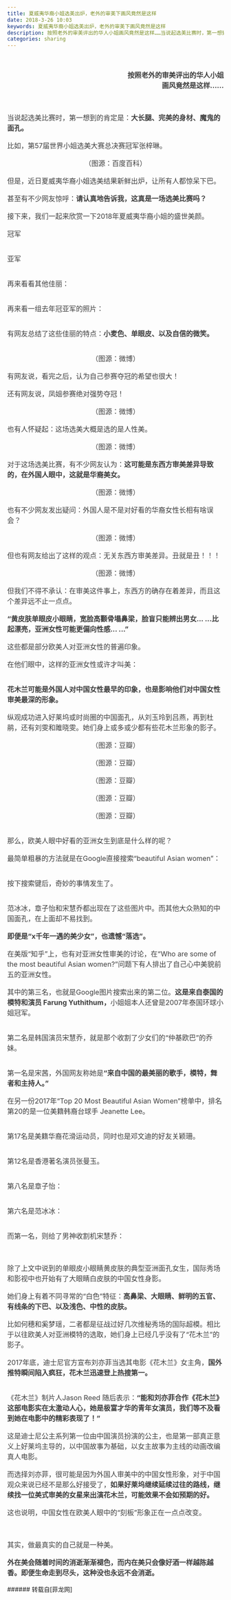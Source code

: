 ```yaml
---
title: 夏威夷华裔小姐选美出炉，老外的审美下画风竟然是这样
date: 2018-3-26 10:03
keywords: 夏威夷华裔小姐选美出炉，老外的审美下画风竟然是这样
description: 按照老外的审美评出的华人小姐画风竟然是这样……当说起选美比赛时，第一想到的肯定是：大长腿、完美的身材、魔鬼的面孔。比如，第57届世界小姐选美大赛总决赛冠军张梓琳。（图源：百度百科）但是，近日夏威夷华裔小姐选美结果新鲜出炉，让所有人都惊呆下巴。甚至有不少网友惊呼：请认真地告诉我，这真是一场选美比赛吗？接下来，我们一起来欣赏一下2018年夏威夷华裔小姐的盛世美颜。冠军亚军再来看看其他佳丽： 再来看一组去年冠亚军的照片：有网友总结了这些佳丽的特点：小麦色、单眼皮、以及自信的微笑。（图源：微博）有网友说，看完之后，认为自己参赛夺冠的希望也很大！还有网友说，凤姐参赛绝对强势夺冠！（图源：微博）也有人怀疑起：这场选美大概是选的是人性美。（图源：微博）对于这场选美比赛，有不少网友认为：这可能是东西方审美差异导致的，在外国人眼中，这就是华裔美女。（图源：微博）也有不少网友发出疑问：外国人是不是对好看的华裔女性长相有啥误会？（图源：微博）但也有网友给出了这样的观点：无关东西方审美差异。丑就是丑！！！（图源：微博）但我们不得不承认：在审美这件事上，东西方的确存在着差异，而且这个差异远不止一点点。“黄皮肤单眼皮小眼睛，宽脸高颧骨塌鼻梁，脸盲只能辨出男女... ...比起漂亮，亚洲女性可能更偏向性感... ...”这些都是部分欧美人对亚洲女性的普遍印象。在他们眼中，这样的亚洲女性或许才叫美：花木兰可能是外国人对中国女性最早的印象，也是影响他们对中国女性审美最深的形象。纵观成功进入好莱坞或时尚圈的中国面孔，从刘玉玲到吕燕，再到杜鹃，还有刘雯和雎晓雯。她们身上或多或少都有些花木兰形象的影子。（图源：豆瓣）（图源：豆瓣）（图源：豆瓣）（图源：豆瓣）（图源：豆瓣）那么，欧美人眼中好看的亚洲女生到底是什么样的呢？最简单粗暴的方法就是在Google直接搜索“beautiful Asian women”：按下搜索键后，奇妙的事情发生了。范冰冰，章子怡和宋慧乔都出现在了这些图片中。而其他大众熟知的中国面孔，在上面却不易找到。即便是“x千年一遇的美少女”，也遗憾“落选”。在美版“知乎”上，也有对亚洲女性审美的讨论，在“Who are some of the most beautiful Asian women?”问题下有人排出了自己心中美貌前五的亚洲女性。其中的第三名，也就是Google图片搜索出来的第二位。这是来自泰国的模特和演员 Farung Yuthithum，小姐姐本人还曾是2007年泰国环球小姐冠军。第二名是韩国演员宋慧乔，就是那个收割了少女们的“仲基欧巴”的乔妹。第一名是宋茜，外国网友称她是“来自中国的最美丽的歌手，模特，舞者和主持人。”在另一份2017年“Top 20 Most Beautiful Asian Women”榜单中，排名第20的是一位美籍韩裔台球手 Jeanette Lee。第17名是美籍华裔花滑运动员，同时也是邓文迪的好友关颖珊。第12名是香港著名演员张曼玉。第八名是章子怡：第六名是范冰冰：而第一名，则给了男神收割机宋慧乔：除了上文中说到的单眼皮小眼睛黄皮肤的典型亚洲面孔女生，国际秀场和影视中也开始有了大眼睛白皮肤的中国女性身影。她们身上有着不同寻常的“白色”特征：高鼻梁、大眼睛、鲜明的五官、有线条的下巴、以及浅色、中性的皮肤。比如何穗和奚梦瑶，二者都是征战过好几次维秘秀场的国际超模。相比于以往欧美人对亚洲模特的选取，她们身上已经几乎没有了“花木兰”的影子。2017年底，迪士尼官方宣布刘亦菲当选其电影《花木兰》女主角，国外推特瞬间陷入疯狂，花木兰迅速登上热搜第一。《花木兰》制片人Jason Reed 随后表示：“能和刘亦菲合作《花木兰》这部电影实在太激动人心，她是极富才华的青年女演员，我们等不及看到她在电影中的精彩表现了！”这是迪士尼公主系列第一位由中国演员扮演的公主，也是第一部真正意义上好莱坞主导的，以中国故事为基础，以女主故事为主线的动画改编真人电影。而选择刘亦菲，很可能是因为外国人审美中的中国女性形象，对于中国观众来说已经不是那么好接受了，如果好莱坞继续延续过往的路线，继续找一位美式审美的女星来出演花木兰，可能效果不会如预期的好。这也说明，中国女性在欧美人眼中的“刻板”形象正在一点点改变。其实，做最真实的自己就是一种美。外在美会随着时间的消逝渐渐褪色，而内在美只会像好酒一样越陈越香。即便生命走到尽头，这种没也永远不会消逝。
categories: sharing
---
```

<td class="t_f" id="postmessage_1209801">

<div align="left"><font style="color:rgb(62, 62, 62)"><font face="&amp;quot"><font style="font-size:16px"><img alt="" border="0" class="zoom" data-cf-modified-de9b563ef9e8207a3d71949c-="" file="https://mmbiz.qpic.cn/mmbiz_png/RiacFDBX14xCKL1LHyPYia382UiaNMjiadJhvac5iakwalJR5verRJia0jzgtt0Sg7iajY39pNctY6qicicUHl81ar87p8Q/640?wx_fmt=png" id="aimg_q6bbo" lazyloadthumb="1" onclick="" onmouseover="" src="https://mmbiz.qpic.cn/mmbiz_png/RiacFDBX14xCKL1LHyPYia382UiaNMjiadJhvac5iakwalJR5verRJia0jzgtt0Sg7iajY39pNctY6qicicUHl81ar87p8Q/640?wx_fmt=png"/></font></font></font></div><br/>
<br/>
<div align="right"><font style="color:rgb(62, 62, 62)"><font face="&amp;quot"><font style="font-size:16px"><strong>按照老外的审美评出的华人小姐</strong></font></font></font></div><div align="right"><font style="color:rgb(62, 62, 62)"><font face="&amp;quot"><font style="font-size:16px"><strong>画风竟然是这样……</strong></font></font></font></div><br/>
<br/>
<br/>
<div align="left"><font style="color:rgb(62, 62, 62)"><font face="&amp;quot"><font style="font-size:16px">当说起选美比赛时，第一想到的肯定是：<strong>大长腿、完美的身材、魔鬼的面孔。</strong></font></font></font></div><br/>
<div align="left"><font style="color:rgb(62, 62, 62)"><font face="&amp;quot"><font style="font-size:16px">比如，第57届世界小姐选美大赛总决赛冠军张梓琳。</font></font></font></div><br/>
<div align="left"><font style="color:rgb(62, 62, 62)"><font face="&amp;quot"><font style="font-size:16px"><img alt="" border="0" class="zoom" data-cf-modified-de9b563ef9e8207a3d71949c-="" file="https://mmbiz.qpic.cn/mmbiz_jpg/dNTodWpot51qGIktuW9QaIfFXWPDQr3DmfQz036wJSKTjkI2Xp8ribMG0G3L5ovEZMwyCEN2XpWzJPmHCTiaqkZw/640?wx_fmt=jpeg" id="aimg_AINnp" lazyloadthumb="1" onclick="" onmouseover="" src="https://mmbiz.qpic.cn/mmbiz_jpg/dNTodWpot51qGIktuW9QaIfFXWPDQr3DmfQz036wJSKTjkI2Xp8ribMG0G3L5ovEZMwyCEN2XpWzJPmHCTiaqkZw/640?wx_fmt=jpeg"/></font></font></font></div><div align="center"><font style="color:rgb(62, 62, 62)"><font face="&amp;quot"><font style="font-size:16px">（图源：百度百科）<br/>
</font></font></font></div><br/>
<div align="left"><font style="color:rgb(62, 62, 62)"><font face="&amp;quot"><font style="font-size:16px">但是，近日夏威夷华裔小姐选美结果新鲜出炉，让所有人都惊呆下巴。</font></font></font></div><br/>
<div align="left"><font style="color:rgb(62, 62, 62)"><font face="&amp;quot"><font style="font-size:16px">甚至有不少网友惊呼：<strong>请认真地告诉我，这真是一场选美比赛吗？</strong></font></font></font></div><br/>
<div align="left"><font style="color:rgb(62, 62, 62)"><font face="&amp;quot"><font style="font-size:16px">接下来，我们一起来欣赏一下2018年夏威夷华裔小姐的盛世美颜。</font></font></font></div><br/>
<div align="left"><font style="color:rgb(62, 62, 62)"><font face="&amp;quot"><font style="font-size:16px">冠军</font></font></font></div><br/>
<div align="left"><font style="color:rgb(62, 62, 62)"><font face="&amp;quot"><font style="font-size:16px"><img alt="" border="0" class="zoom" data-cf-modified-de9b563ef9e8207a3d71949c-="" file="https://mmbiz.qpic.cn/mmbiz_png/dNTodWpot51qGIktuW9QaIfFXWPDQr3DMxKkUyHYaCxYLrOs3qa1SMZBELWP41jWjCGWEB1cAnic0vbxRNr0LFQ/640?wx_fmt=png" id="aimg_A6gp6" lazyloadthumb="1" onclick="" onmouseover="" src="https://mmbiz.qpic.cn/mmbiz_png/dNTodWpot51qGIktuW9QaIfFXWPDQr3DMxKkUyHYaCxYLrOs3qa1SMZBELWP41jWjCGWEB1cAnic0vbxRNr0LFQ/640?wx_fmt=png"/></font></font></font></div><br/>
<div align="left"><font style="color:rgb(62, 62, 62)"><font face="&amp;quot"><font style="font-size:16px">亚军</font></font></font></div><br/>
<div align="left"><font style="color:rgb(62, 62, 62)"><font face="&amp;quot"><font style="font-size:16px"><img alt="" border="0" class="zoom" data-cf-modified-de9b563ef9e8207a3d71949c-="" file="https://mmbiz.qpic.cn/mmbiz_png/dNTodWpot51qGIktuW9QaIfFXWPDQr3DrllRexj2r5MMYZPVXWXHcj5haFQXwL03av3odtYsAOtqt7l1dKVbGw/640?wx_fmt=png" id="aimg_Ci3sY" lazyloadthumb="1" onclick="" onmouseover="" src="https://mmbiz.qpic.cn/mmbiz_png/dNTodWpot51qGIktuW9QaIfFXWPDQr3DrllRexj2r5MMYZPVXWXHcj5haFQXwL03av3odtYsAOtqt7l1dKVbGw/640?wx_fmt=png"/></font></font></font></div><br/>
<div align="left"><font style="color:rgb(62, 62, 62)"><font face="&amp;quot"><font style="font-size:16px">再来看看其他佳丽：</font></font></font></div><br/>
<div align="left"><font style="color:rgb(62, 62, 62)"><font face="&amp;quot"><font style="font-size:16px"><img alt="" border="0" class="zoom" data-cf-modified-de9b563ef9e8207a3d71949c-="" file="https://mmbiz.qpic.cn/mmbiz_png/dNTodWpot51qGIktuW9QaIfFXWPDQr3D43ZxZIl6wHGZCiaPpn9o6MCJpDRGNdGh0xrBibnGrQuvfq7icltKA45Jg/640?wx_fmt=png" id="aimg_mkKvf" lazyloadthumb="1" onclick="" onmouseover="" src="https://mmbiz.qpic.cn/mmbiz_png/dNTodWpot51qGIktuW9QaIfFXWPDQr3D43ZxZIl6wHGZCiaPpn9o6MCJpDRGNdGh0xrBibnGrQuvfq7icltKA45Jg/640?wx_fmt=png"/></font></font></font></div><div align="left"><font style="color:rgb(62, 62, 62)"><font face="&amp;quot"><font style="font-size:16px"> <img alt="" border="0" class="zoom" data-cf-modified-de9b563ef9e8207a3d71949c-="" file="https://mmbiz.qpic.cn/mmbiz_png/dNTodWpot51qGIktuW9QaIfFXWPDQr3DpbV4GUQspEPR9PVbYO79viacrDibWkCFROLD3Eibpv1ksgTkHgBmtiaNFw/640?wx_fmt=png" id="aimg_fzfZv" lazyloadthumb="1" onclick="" onmouseover="" src="https://mmbiz.qpic.cn/mmbiz_png/dNTodWpot51qGIktuW9QaIfFXWPDQr3DpbV4GUQspEPR9PVbYO79viacrDibWkCFROLD3Eibpv1ksgTkHgBmtiaNFw/640?wx_fmt=png"/></font></font></font></div><div align="left"><font style="color:rgb(62, 62, 62)"><font face="&amp;quot"><font style="font-size:16px"><img alt="" border="0" class="zoom" data-cf-modified-de9b563ef9e8207a3d71949c-="" file="https://mmbiz.qpic.cn/mmbiz_png/dNTodWpot51qGIktuW9QaIfFXWPDQr3Db42KuiaWw6YeUlxl1DyHzKs5OaZicqC9Umz7hkygAIxuxS7m9jdDulzg/640?wx_fmt=png" id="aimg_HvrIi" lazyloadthumb="1" onclick="" onmouseover="" src="https://mmbiz.qpic.cn/mmbiz_png/dNTodWpot51qGIktuW9QaIfFXWPDQr3Db42KuiaWw6YeUlxl1DyHzKs5OaZicqC9Umz7hkygAIxuxS7m9jdDulzg/640?wx_fmt=png"/></font></font></font></div><div align="left"><font style="color:rgb(62, 62, 62)"><font face="&amp;quot"><font style="font-size:16px"><img alt="" border="0" class="zoom" data-cf-modified-de9b563ef9e8207a3d71949c-="" file="https://mmbiz.qpic.cn/mmbiz_png/dNTodWpot51qGIktuW9QaIfFXWPDQr3DC0AXvc4kyQTXp8Xk8UkNbpP1wYGrVNBOm2h2ekL9CItRvycJvzZicLg/640?wx_fmt=png" id="aimg_A4r1k" lazyloadthumb="1" onclick="" onmouseover="" src="https://mmbiz.qpic.cn/mmbiz_png/dNTodWpot51qGIktuW9QaIfFXWPDQr3DC0AXvc4kyQTXp8Xk8UkNbpP1wYGrVNBOm2h2ekL9CItRvycJvzZicLg/640?wx_fmt=png"/></font></font></font></div><div align="left"><font style="color:rgb(62, 62, 62)"><font face="&amp;quot"><font style="font-size:16px"><img alt="" border="0" class="zoom" data-cf-modified-de9b563ef9e8207a3d71949c-="" file="https://mmbiz.qpic.cn/mmbiz_png/dNTodWpot51qGIktuW9QaIfFXWPDQr3Dia73JibdUBOG8SuicB4fGCbKib0zOl6lDNEQkDMricFibgX92Cviaia9OU4z6A/640?wx_fmt=png" id="aimg_e44Vv" lazyloadthumb="1" onclick="" onmouseover="" src="https://mmbiz.qpic.cn/mmbiz_png/dNTodWpot51qGIktuW9QaIfFXWPDQr3Dia73JibdUBOG8SuicB4fGCbKib0zOl6lDNEQkDMricFibgX92Cviaia9OU4z6A/640?wx_fmt=png"/></font></font></font></div><br/>
<div align="left"><font style="color:rgb(62, 62, 62)"><font face="&amp;quot"><font style="font-size:16px">再来看一组去年冠亚军的照片：</font></font></font></div><br/>
<div align="left"><font style="color:rgb(62, 62, 62)"><font face="&amp;quot"><font style="font-size:16px"><img alt="" border="0" class="zoom" data-cf-modified-de9b563ef9e8207a3d71949c-="" file="https://mmbiz.qpic.cn/mmbiz_png/dNTodWpot51qGIktuW9QaIfFXWPDQr3DVoMRshlucX7nibOOK1XTaCruAkJBAySFoGN7pzMAfd3DXUXPdmmJ3xg/640?wx_fmt=png" id="aimg_OJM1m" lazyloadthumb="1" onclick="" onmouseover="" src="https://mmbiz.qpic.cn/mmbiz_png/dNTodWpot51qGIktuW9QaIfFXWPDQr3DVoMRshlucX7nibOOK1XTaCruAkJBAySFoGN7pzMAfd3DXUXPdmmJ3xg/640?wx_fmt=png"/></font></font></font></div><div align="left"><font style="color:rgb(62, 62, 62)"><font face="&amp;quot"><font style="font-size:16px"><img alt="" border="0" class="zoom" data-cf-modified-de9b563ef9e8207a3d71949c-="" file="https://mmbiz.qpic.cn/mmbiz_png/dNTodWpot51qGIktuW9QaIfFXWPDQr3DJWl2v0U36NdUZ5d5icctiafIfuat1ScpzQXiavtbW0Zv3KuAuyFke6LCQ/640?wx_fmt=png" id="aimg_e1M6y" lazyloadthumb="1" onclick="" onmouseover="" src="https://mmbiz.qpic.cn/mmbiz_png/dNTodWpot51qGIktuW9QaIfFXWPDQr3DJWl2v0U36NdUZ5d5icctiafIfuat1ScpzQXiavtbW0Zv3KuAuyFke6LCQ/640?wx_fmt=png"/></font></font></font></div><br/>
<div align="left"><font style="color:rgb(62, 62, 62)"><font face="&amp;quot"><font style="font-size:16px">有网友总结了这些佳丽的特点：<strong>小麦色、单眼皮、以及自信的微笑。</strong></font></font></font></div><br/>
<div align="left"><font style="color:rgb(62, 62, 62)"><font face="&amp;quot"><font style="font-size:16px"><img alt="" border="0" class="zoom" data-cf-modified-de9b563ef9e8207a3d71949c-="" file="https://mmbiz.qpic.cn/mmbiz_png/dNTodWpot51qGIktuW9QaIfFXWPDQr3Dwib9Op6ATZrWCQNrNjKUrGmYR0rtAkK3zNdZnib0kyMxgicyiaDVfDibYAw/640?wx_fmt=png" id="aimg_eZb90" lazyloadthumb="1" onclick="" onmouseover="" src="https://mmbiz.qpic.cn/mmbiz_png/dNTodWpot51qGIktuW9QaIfFXWPDQr3Dwib9Op6ATZrWCQNrNjKUrGmYR0rtAkK3zNdZnib0kyMxgicyiaDVfDibYAw/640?wx_fmt=png"/></font></font></font></div><br/>
<div align="center"><font style="color:rgb(62, 62, 62)"><font face="&amp;quot"><font style="font-size:16px">（图源：微博）<br/>
</font></font></font></div><br/>
<div align="left"><font style="color:rgb(62, 62, 62)"><font face="&amp;quot"><font style="font-size:16px">有网友说，看完之后，认为自己参赛夺冠的希望也很大！</font></font></font></div><br/>
<div align="left"><font style="color:rgb(62, 62, 62)"><font face="&amp;quot"><font style="font-size:16px">还有网友说，凤姐参赛绝对强势夺冠！</font></font></font></div><br/>
<div align="left"><font style="color:rgb(62, 62, 62)"><font face="&amp;quot"><font style="font-size:16px"><img alt="" border="0" class="zoom" data-cf-modified-de9b563ef9e8207a3d71949c-="" file="https://mmbiz.qpic.cn/mmbiz_png/dNTodWpot51qGIktuW9QaIfFXWPDQr3DQH8CgxZ2FegOJ1ACluU0O7SRGHl8aiaPoknJy3WIuyfoUCZELllF9Bg/640?wx_fmt=png" id="aimg_q0xRk" lazyloadthumb="1" onclick="" onmouseover="" src="https://mmbiz.qpic.cn/mmbiz_png/dNTodWpot51qGIktuW9QaIfFXWPDQr3DQH8CgxZ2FegOJ1ACluU0O7SRGHl8aiaPoknJy3WIuyfoUCZELllF9Bg/640?wx_fmt=png"/></font></font></font></div><div align="left"><font style="color:rgb(62, 62, 62)"><font face="&amp;quot"><font style="font-size:16px"><img alt="" border="0" class="zoom" data-cf-modified-de9b563ef9e8207a3d71949c-="" file="https://mmbiz.qpic.cn/mmbiz_png/dNTodWpot51qGIktuW9QaIfFXWPDQr3DYOyG8zRu0nGHQk9picuiaxtoCWXkDdRTHDS1JJL3GUU82kLUzqiawlHzQ/640?wx_fmt=png" id="aimg_kW8Su" lazyloadthumb="1" onclick="" onmouseover="" src="https://mmbiz.qpic.cn/mmbiz_png/dNTodWpot51qGIktuW9QaIfFXWPDQr3DYOyG8zRu0nGHQk9picuiaxtoCWXkDdRTHDS1JJL3GUU82kLUzqiawlHzQ/640?wx_fmt=png"/></font></font></font></div><div align="left"><font style="color:rgb(62, 62, 62)"><font face="&amp;quot"><font style="font-size:16px"><img alt="" border="0" class="zoom" data-cf-modified-de9b563ef9e8207a3d71949c-="" file="https://mmbiz.qpic.cn/mmbiz_png/dNTodWpot51qGIktuW9QaIfFXWPDQr3DNPkUObs2ibSFcibxfSmiaYC65dHs6UI8rqIrAicGrgAXUibVB6BUMPH32bA/640?wx_fmt=png" id="aimg_B11qE" lazyloadthumb="1" onclick="" onmouseover="" src="https://mmbiz.qpic.cn/mmbiz_png/dNTodWpot51qGIktuW9QaIfFXWPDQr3DNPkUObs2ibSFcibxfSmiaYC65dHs6UI8rqIrAicGrgAXUibVB6BUMPH32bA/640?wx_fmt=png"/></font></font></font></div><div align="center"><font style="color:rgb(62, 62, 62)"><font face="&amp;quot"><font style="font-size:16px">（图源：微博）</font></font></font></div><br/>
<div align="left"><font style="color:rgb(62, 62, 62)"><font face="&amp;quot"><font style="font-size:16px">也有人怀疑起：这场选美大概是选的是人性美。</font></font></font></div><br/>
<div align="left"><font style="color:rgb(62, 62, 62)"><font face="&amp;quot"><font style="font-size:16px"><img alt="" border="0" class="zoom" data-cf-modified-de9b563ef9e8207a3d71949c-="" file="https://mmbiz.qpic.cn/mmbiz_png/dNTodWpot51qGIktuW9QaIfFXWPDQr3DRaMN1P9ibaLLZCRc1GiapGcWicd8PYzwzzQUCSnReyABvH8xUa7Zf5Vjg/640?wx_fmt=png" id="aimg_gKkuq" lazyloadthumb="1" onclick="" onmouseover="" src="https://mmbiz.qpic.cn/mmbiz_png/dNTodWpot51qGIktuW9QaIfFXWPDQr3DRaMN1P9ibaLLZCRc1GiapGcWicd8PYzwzzQUCSnReyABvH8xUa7Zf5Vjg/640?wx_fmt=png"/></font></font></font></div><div align="left"><font style="color:rgb(62, 62, 62)"><font face="&amp;quot"><font style="font-size:16px"><img alt="" border="0" class="zoom" data-cf-modified-de9b563ef9e8207a3d71949c-="" file="https://mmbiz.qpic.cn/mmbiz_png/dNTodWpot51qGIktuW9QaIfFXWPDQr3DN3W57ROpLdR9nib6tGcZ8pbzWWe6XGZ8wMIaLq8OY6gWJfdHXiaLADlw/640?wx_fmt=png" id="aimg_Dj4K7" lazyloadthumb="1" onclick="" onmouseover="" src="https://mmbiz.qpic.cn/mmbiz_png/dNTodWpot51qGIktuW9QaIfFXWPDQr3DN3W57ROpLdR9nib6tGcZ8pbzWWe6XGZ8wMIaLq8OY6gWJfdHXiaLADlw/640?wx_fmt=png"/></font></font></font></div><div align="center"><font style="color:rgb(62, 62, 62)"><font face="&amp;quot"><font style="font-size:16px">（图源：微博）</font></font></font></div><br/>
<div align="left"><font style="color:rgb(62, 62, 62)"><font face="&amp;quot"><font style="font-size:16px">对于这场选美比赛，有不少网友认为：<strong>这可能是东西方审美差异导致的，在外国人眼中，这就是华裔美女。</strong></font></font></font></div><br/>
<div align="left"><font style="color:rgb(62, 62, 62)"><font face="&amp;quot"><font style="font-size:16px"><img alt="" border="0" class="zoom" data-cf-modified-de9b563ef9e8207a3d71949c-="" file="https://mmbiz.qpic.cn/mmbiz_png/dNTodWpot51qGIktuW9QaIfFXWPDQr3Dlcbxd6KR5c5mzeFXWVz9pu3TcB99c5m7EVEiafII1T2APf42cnhF7uA/640?wx_fmt=png" id="aimg_D3yn5" lazyloadthumb="1" onclick="" onmouseover="" src="https://mmbiz.qpic.cn/mmbiz_png/dNTodWpot51qGIktuW9QaIfFXWPDQr3Dlcbxd6KR5c5mzeFXWVz9pu3TcB99c5m7EVEiafII1T2APf42cnhF7uA/640?wx_fmt=png"/></font></font></font></div><div align="center"><font style="color:rgb(62, 62, 62)"><font face="&amp;quot"><font style="font-size:16px">（图源：微博）</font></font></font></div><br/>
<div align="left"><font style="color:rgb(62, 62, 62)"><font face="&amp;quot"><font style="font-size:16px">也有不少网友发出疑问：外国人是不是对好看的华裔女性长相有啥误会？</font></font></font></div><br/>
<div align="left"><font style="color:rgb(62, 62, 62)"><font face="&amp;quot"><font style="font-size:16px"><img alt="" border="0" class="zoom" data-cf-modified-de9b563ef9e8207a3d71949c-="" file="https://mmbiz.qpic.cn/mmbiz_png/dNTodWpot51qGIktuW9QaIfFXWPDQr3DywKeziaaaAalg2YgPibWZcFu5xcnIGVNRvYBZIVsHNLZbqE7JoBkH9UA/640?wx_fmt=png" id="aimg_MsQC9" lazyloadthumb="1" onclick="" onmouseover="" src="https://mmbiz.qpic.cn/mmbiz_png/dNTodWpot51qGIktuW9QaIfFXWPDQr3DywKeziaaaAalg2YgPibWZcFu5xcnIGVNRvYBZIVsHNLZbqE7JoBkH9UA/640?wx_fmt=png"/></font></font></font></div><div align="center"><font style="color:rgb(62, 62, 62)"><font face="&amp;quot"><font style="font-size:16px">（图源：微博）</font></font></font></div><br/>
<div align="left"><font style="color:rgb(62, 62, 62)"><font face="&amp;quot"><font style="font-size:16px">但也有网友给出了这样的观点：无关东西方审美差异。丑就是丑！！！</font></font></font></div><br/>
<div align="left"><font style="color:rgb(62, 62, 62)"><font face="&amp;quot"><font style="font-size:16px"><img alt="" border="0" class="zoom" data-cf-modified-de9b563ef9e8207a3d71949c-="" file="https://mmbiz.qpic.cn/mmbiz_png/dNTodWpot51qGIktuW9QaIfFXWPDQr3DfyP5jX5zdzowI2XbpMQibKuVXR1sSAvYPQCU7EgE1EqQpV7fJMrib04g/640?wx_fmt=png" id="aimg_eePe8" lazyloadthumb="1" onclick="" onmouseover="" src="https://mmbiz.qpic.cn/mmbiz_png/dNTodWpot51qGIktuW9QaIfFXWPDQr3DfyP5jX5zdzowI2XbpMQibKuVXR1sSAvYPQCU7EgE1EqQpV7fJMrib04g/640?wx_fmt=png"/></font></font></font></div><div align="center"><font style="color:rgb(62, 62, 62)"><font face="&amp;quot"><font style="font-size:16px">（图源：微博）</font></font></font></div><br/>
<div align="left"><font style="color:rgb(62, 62, 62)"><font face="&amp;quot"><font style="font-size:16px">但我们不得不承认：在审美这件事上，东西方的确存在着差异，而且这个差异远不止一点点。</font></font></font></div><br/>
<div align="left"><font style="color:rgb(62, 62, 62)"><font face="&amp;quot"><font style="font-size:16px"><strong>“黄皮肤单眼皮小眼睛，宽脸高颧骨塌鼻梁，脸盲只能辨出男女... ...比起漂亮，亚洲女性可能更偏向性感... ...”</strong></font></font></font></div><br/>
<div align="left"><font style="color:rgb(62, 62, 62)"><font face="&amp;quot"><font style="font-size:16px">这些都是部分欧美人对亚洲女性的普遍印象。</font></font></font></div><br/>
<div align="left"><font style="color:rgb(62, 62, 62)"><font face="&amp;quot"><font style="font-size:16px">在他们眼中，这样的亚洲女性或许才叫美：</font></font></font></div><br/>
<div align="left"><font style="color:rgb(62, 62, 62)"><font face="&amp;quot"><font style="font-size:16px"><img alt="" border="0" class="zoom" data-cf-modified-de9b563ef9e8207a3d71949c-="" file="https://mmbiz.qpic.cn/mmbiz_png/RiacFDBX14xBQtj1pmwUdRxbyExYmym6Q9CLTR9lRwrXowgcTDX6a2lA9qWozfHZ1pibU56iawvGOAZKpIdJ3y0iaQ/640?wx_fmt=png" id="aimg_B0a3Z" lazyloadthumb="1" onclick="" onmouseover="" src="https://mmbiz.qpic.cn/mmbiz_png/RiacFDBX14xBQtj1pmwUdRxbyExYmym6Q9CLTR9lRwrXowgcTDX6a2lA9qWozfHZ1pibU56iawvGOAZKpIdJ3y0iaQ/640?wx_fmt=png"/></font></font></font></div><br/>
<div align="left"><font style="color:rgb(62, 62, 62)"><font face="&amp;quot"><font style="font-size:16px"><strong>花木兰可能是外国人对中国女性最早的印象，也是影响他们对中国女性审美最深的形象。</strong></font></font></font></div><br/>
<div align="left"><font style="color:rgb(62, 62, 62)"><font face="&amp;quot"><font style="font-size:16px">纵观成功进入好莱坞或时尚圈的中国面孔，从刘玉玲到吕燕，再到杜鹃，还有刘雯和雎晓雯。她们身上或多或少都有些花木兰形象的影子。</font></font></font></div><br/>
<div align="left"><font style="color:rgb(62, 62, 62)"><font face="&amp;quot"><font style="font-size:16px"><img alt="" border="0" class="zoom" data-cf-modified-de9b563ef9e8207a3d71949c-="" file="https://mmbiz.qpic.cn/mmbiz_png/RiacFDBX14xBQtj1pmwUdRxbyExYmym6Qfic5eDhHSdgtUxcyw0bkWTRWyrfBy0SAWtqCOFlicGpGoQhJm0GpTpBQ/640?wx_fmt=png" id="aimg_O0Lq4" lazyloadthumb="1" onclick="" onmouseover="" src="https://mmbiz.qpic.cn/mmbiz_png/RiacFDBX14xBQtj1pmwUdRxbyExYmym6Qfic5eDhHSdgtUxcyw0bkWTRWyrfBy0SAWtqCOFlicGpGoQhJm0GpTpBQ/640?wx_fmt=png"/></font></font></font></div><div align="center"><font style="color:rgb(62, 62, 62)"><font face="&amp;quot"><font style="font-size:16px">（图源：豆瓣）</font></font></font></div><br/>
<div align="left"><font style="color:rgb(62, 62, 62)"><font face="&amp;quot"><font style="font-size:16px"><img alt="" border="0" class="zoom" data-cf-modified-de9b563ef9e8207a3d71949c-="" file="https://mmbiz.qpic.cn/mmbiz_png/RiacFDBX14xBQtj1pmwUdRxbyExYmym6QM1nbPFRLRTWic6zMD88UARAZJcOibnBcVkNSAV5O2TCoL9HZhSXJ1NCw/640?wx_fmt=png" id="aimg_sc16l" lazyloadthumb="1" onclick="" onmouseover="" src="https://mmbiz.qpic.cn/mmbiz_png/RiacFDBX14xBQtj1pmwUdRxbyExYmym6QM1nbPFRLRTWic6zMD88UARAZJcOibnBcVkNSAV5O2TCoL9HZhSXJ1NCw/640?wx_fmt=png"/></font></font></font></div><div align="center"><font style="color:rgb(62, 62, 62)"><font face="&amp;quot"><font style="font-size:16px">（图源：豆瓣）</font></font></font></div><br/>
<div align="left"><font style="color:rgb(62, 62, 62)"><font face="&amp;quot"><font style="font-size:16px"><img alt="" border="0" class="zoom" data-cf-modified-de9b563ef9e8207a3d71949c-="" file="https://mmbiz.qpic.cn/mmbiz_png/RiacFDBX14xBQtj1pmwUdRxbyExYmym6QcPicAOvUWT2A3Zdy7Gh89uC7Bp31ia4SDTuWPzoJpCHvDcs3tK49mjZQ/640?wx_fmt=png" id="aimg_ug553" lazyloadthumb="1" onclick="" onmouseover="" src="https://mmbiz.qpic.cn/mmbiz_png/RiacFDBX14xBQtj1pmwUdRxbyExYmym6QcPicAOvUWT2A3Zdy7Gh89uC7Bp31ia4SDTuWPzoJpCHvDcs3tK49mjZQ/640?wx_fmt=png"/></font></font></font></div><div align="center"><font style="color:rgb(62, 62, 62)"><font face="&amp;quot"><font style="font-size:16px">（图源：豆瓣）</font></font></font></div><br/>
<div align="left"><font style="color:rgb(62, 62, 62)"><font face="&amp;quot"><font style="font-size:16px"><img alt="" border="0" class="zoom" data-cf-modified-de9b563ef9e8207a3d71949c-="" file="https://mmbiz.qpic.cn/mmbiz_png/RiacFDBX14xBQtj1pmwUdRxbyExYmym6QiaKO5xwx16yttw38NuxY8FRgogsFiajXQhKzKZXvh6JF7GxutQxXvp4w/640?wx_fmt=png" id="aimg_OqzGQ" lazyloadthumb="1" onclick="" onmouseover="" src="https://mmbiz.qpic.cn/mmbiz_png/RiacFDBX14xBQtj1pmwUdRxbyExYmym6QiaKO5xwx16yttw38NuxY8FRgogsFiajXQhKzKZXvh6JF7GxutQxXvp4w/640?wx_fmt=png"/></font></font></font></div><div align="center"><font style="color:rgb(62, 62, 62)"><font face="&amp;quot"><font style="font-size:16px">（图源：豆瓣）</font></font></font></div><br/>
<div align="left"><font style="color:rgb(62, 62, 62)"><font face="&amp;quot"><font style="font-size:16px"><img alt="" border="0" class="zoom" data-cf-modified-de9b563ef9e8207a3d71949c-="" file="https://mmbiz.qpic.cn/mmbiz_png/RiacFDBX14xBQtj1pmwUdRxbyExYmym6QGicdeybKexX7fngjQ9GtSTynDWDUBghaiaJnGbO17ic7mxwgQw8W7wcSw/640?wx_fmt=png" id="aimg_hgJZ2" lazyloadthumb="1" onclick="" onmouseover="" src="https://mmbiz.qpic.cn/mmbiz_png/RiacFDBX14xBQtj1pmwUdRxbyExYmym6QGicdeybKexX7fngjQ9GtSTynDWDUBghaiaJnGbO17ic7mxwgQw8W7wcSw/640?wx_fmt=png"/></font></font></font></div><div align="center"><font style="color:rgb(62, 62, 62)"><font face="&amp;quot"><font style="font-size:16px">（图源：豆瓣）</font></font></font></div><br/>
<div align="left"><font style="color:rgb(62, 62, 62)"><font face="&amp;quot"><font style="font-size:16px"><img alt="" border="0" class="zoom" data-cf-modified-de9b563ef9e8207a3d71949c-="" file="https://mmbiz.qpic.cn/mmbiz_png/RiacFDBX14xBQtj1pmwUdRxbyExYmym6QKPqHfia0cOdNnExOGIwsfIwia5Q86Q3nibEG4EnltTMbDcLA86yMZwvrQ/640?wx_fmt=png" id="aimg_Cbrmv" lazyloadthumb="1" onclick="" onmouseover="" src="https://mmbiz.qpic.cn/mmbiz_png/RiacFDBX14xBQtj1pmwUdRxbyExYmym6QKPqHfia0cOdNnExOGIwsfIwia5Q86Q3nibEG4EnltTMbDcLA86yMZwvrQ/640?wx_fmt=png"/></font></font></font></div><br/>
<div align="left"><font style="color:rgb(62, 62, 62)"><font face="&amp;quot"><font style="font-size:16px">那么，欧美人眼中好看的亚洲女生到底是什么样的呢？</font></font></font></div><br/>
<div align="left"><font style="color:rgb(62, 62, 62)"><font face="&amp;quot"><font style="font-size:16px">最简单粗暴的方法就是在Google直接搜索“beautiful Asian women”：</font></font></font></div><br/>
<div align="left"><font style="color:rgb(62, 62, 62)"><font face="&amp;quot"><font style="font-size:16px"><img alt="" border="0" class="zoom" data-cf-modified-de9b563ef9e8207a3d71949c-="" file="https://mmbiz.qpic.cn/mmbiz_png/RiacFDBX14xBQtj1pmwUdRxbyExYmym6QSJwb1iaMIibeZia8LXnQr0DEgEmDJ7RFrdhTwCkKGaTSSDDOMLDEhiaKAA/640?wx_fmt=png" id="aimg_s7h2D" lazyloadthumb="1" onclick="" onmouseover="" src="https://mmbiz.qpic.cn/mmbiz_png/RiacFDBX14xBQtj1pmwUdRxbyExYmym6QSJwb1iaMIibeZia8LXnQr0DEgEmDJ7RFrdhTwCkKGaTSSDDOMLDEhiaKAA/640?wx_fmt=png"/></font></font></font></div><br/>
<div align="left"><font style="color:rgb(62, 62, 62)"><font face="&amp;quot"><font style="font-size:16px">按下搜索键后，奇妙的事情发生了。</font></font></font></div><br/>
<div align="left"><font style="color:rgb(62, 62, 62)"><font face="&amp;quot"><font style="font-size:16px"><img alt="" border="0" class="zoom" data-cf-modified-de9b563ef9e8207a3d71949c-="" file="https://mmbiz.qpic.cn/mmbiz_png/RiacFDBX14xBQtj1pmwUdRxbyExYmym6QdC52J0TRKL3Cp9InvAQKPF0nDvvXcCOz6VJOHrq60OHia15RZ6AbBfg/640?wx_fmt=png" id="aimg_Ic5gZ" lazyloadthumb="1" onclick="" onmouseover="" src="https://mmbiz.qpic.cn/mmbiz_png/RiacFDBX14xBQtj1pmwUdRxbyExYmym6QdC52J0TRKL3Cp9InvAQKPF0nDvvXcCOz6VJOHrq60OHia15RZ6AbBfg/640?wx_fmt=png"/></font></font></font></div><br/>
<div align="left"><font style="color:rgb(62, 62, 62)"><font face="&amp;quot"><font style="font-size:16px">范冰冰，章子怡和宋慧乔都出现在了这些图片中。而其他大众熟知的中国面孔，在上面却不易找到。</font></font></font></div><br/>
<div align="left"><font style="color:rgb(62, 62, 62)"><font face="&amp;quot"><font style="font-size:16px"><strong>即便是“x千年一遇的美少女”，也遗憾“落选”。</strong></font></font></font></div><br/>
<div align="left"><font style="color:rgb(62, 62, 62)"><font face="&amp;quot"><font style="font-size:16px">在美版“知乎”上，也有对亚洲女性审美的讨论，在“Who are some of the most beautiful Asian women?”问题下有人排出了自己心中美貌前五的亚洲女性。</font></font></font></div><br/>
<div align="left"><font style="color:rgb(62, 62, 62)"><font face="&amp;quot"><font style="font-size:16px">其中的第三名，也就是Google图片搜索出来的第二位。<strong>这是来自泰国的模特和演员 Farung Yuthithum，</strong>小姐姐本人还曾是2007年泰国环球小姐冠军。</font></font></font></div><br/>
<div align="left"><font style="color:rgb(62, 62, 62)"><font face="&amp;quot"><font style="font-size:16px"><img alt="" border="0" class="zoom" data-cf-modified-de9b563ef9e8207a3d71949c-="" file="https://mmbiz.qpic.cn/mmbiz_png/RiacFDBX14xBQtj1pmwUdRxbyExYmym6QbPb9ogOq273I3NjcXOia4Rz8vrfaTzo9FpWDicaAM2rsssiaOXGUD67wg/640?wx_fmt=png" id="aimg_GuDzm" lazyloadthumb="1" onclick="" onmouseover="" src="https://mmbiz.qpic.cn/mmbiz_png/RiacFDBX14xBQtj1pmwUdRxbyExYmym6QbPb9ogOq273I3NjcXOia4Rz8vrfaTzo9FpWDicaAM2rsssiaOXGUD67wg/640?wx_fmt=png"/></font></font></font></div><br/>
<div align="left"><font style="color:rgb(62, 62, 62)"><font face="&amp;quot"><font style="font-size:16px">第二名是韩国演员宋慧乔，就是那个收割了少女们的“仲基欧巴”的乔妹。</font></font></font></div><br/>
<div align="left"><font style="color:rgb(62, 62, 62)"><font face="&amp;quot"><font style="font-size:16px"><img alt="" border="0" class="zoom" data-cf-modified-de9b563ef9e8207a3d71949c-="" file="https://mmbiz.qpic.cn/mmbiz_png/RiacFDBX14xBQtj1pmwUdRxbyExYmym6Q1Ql4TqfTdCXKMg9OvExxZNiaLd27BuDk8oEHK7TT8S5xqnMgzncpJbQ/640?wx_fmt=png" id="aimg_iN81m" lazyloadthumb="1" onclick="" onmouseover="" src="https://mmbiz.qpic.cn/mmbiz_png/RiacFDBX14xBQtj1pmwUdRxbyExYmym6Q1Ql4TqfTdCXKMg9OvExxZNiaLd27BuDk8oEHK7TT8S5xqnMgzncpJbQ/640?wx_fmt=png"/></font></font></font></div><br/>
<div align="left"><font style="color:rgb(62, 62, 62)"><font face="&amp;quot"><font style="font-size:16px">第一名是宋茜，外国网友称她是<strong>“来自中国的最美丽的歌手，模特，舞者和主持人。”</strong></font></font></font></div><div align="left"><font style="color:rgb(62, 62, 62)"></font></div><div align="left"><font style="color:rgb(62, 62, 62)"><font face="&amp;quot"><font style="font-size:16px"><img alt="" border="0" class="zoom" data-cf-modified-de9b563ef9e8207a3d71949c-="" file="https://mmbiz.qpic.cn/mmbiz_png/RiacFDBX14xBQtj1pmwUdRxbyExYmym6QCAXNDXgu9ebttWFyFEbBz4cWXRbjeJfavYvzU3bYic35m5QUcIop4uA/640?wx_fmt=png" id="aimg_APS9N" lazyloadthumb="1" onclick="" onmouseover="" src="https://mmbiz.qpic.cn/mmbiz_png/RiacFDBX14xBQtj1pmwUdRxbyExYmym6QCAXNDXgu9ebttWFyFEbBz4cWXRbjeJfavYvzU3bYic35m5QUcIop4uA/640?wx_fmt=png"/></font></font></font></div><br/>
<div align="left"><font style="color:rgb(62, 62, 62)"><font face="&amp;quot"><font style="font-size:16px">在另一份2017年“Top 20 Most Beautiful Asian Women”榜单中，排名第20的是一位美籍韩裔台球手 Jeanette Lee。</font></font></font></div><br/>
<div align="left"><font style="color:rgb(62, 62, 62)"><font face="&amp;quot"><font style="font-size:16px"><img alt="" border="0" class="zoom" data-cf-modified-de9b563ef9e8207a3d71949c-="" file="https://mmbiz.qpic.cn/mmbiz_png/RiacFDBX14xBQtj1pmwUdRxbyExYmym6QgjC7dGdOoRZhgAK64nBt33NVnZibAIa2arzqjYrxg3xHfvTibWm39szA/640?wx_fmt=png" id="aimg_UD2uu" lazyloadthumb="1" onclick="" onmouseover="" src="https://mmbiz.qpic.cn/mmbiz_png/RiacFDBX14xBQtj1pmwUdRxbyExYmym6QgjC7dGdOoRZhgAK64nBt33NVnZibAIa2arzqjYrxg3xHfvTibWm39szA/640?wx_fmt=png"/></font></font></font></div><br/>
<div align="left"><font style="color:rgb(62, 62, 62)"><font face="&amp;quot"><font style="font-size:16px">第17名是美籍华裔花滑运动员，同时也是邓文迪的好友关颖珊。</font></font></font></div><br/>
<div align="left"><font style="color:rgb(62, 62, 62)"><font face="&amp;quot"><font style="font-size:16px"><img alt="" border="0" class="zoom" data-cf-modified-de9b563ef9e8207a3d71949c-="" file="https://mmbiz.qpic.cn/mmbiz_png/RiacFDBX14xBQtj1pmwUdRxbyExYmym6Qzjj9B0HM3C0XAlM1nic1NQSuHiaqd3qtmevicTfyqYVjvFCOM6m3thricA/640?wx_fmt=png" id="aimg_PG2Y2" lazyloadthumb="1" onclick="" onmouseover="" src="https://mmbiz.qpic.cn/mmbiz_png/RiacFDBX14xBQtj1pmwUdRxbyExYmym6Qzjj9B0HM3C0XAlM1nic1NQSuHiaqd3qtmevicTfyqYVjvFCOM6m3thricA/640?wx_fmt=png"/></font></font></font></div><br/>
<div align="left"><font style="color:rgb(62, 62, 62)"><font face="&amp;quot"><font style="font-size:16px">第12名是香港著名演员张曼玉。</font></font></font></div><br/>
<div align="left"><font style="color:rgb(62, 62, 62)"><font face="&amp;quot"><font style="font-size:16px"><img alt="" border="0" class="zoom" data-cf-modified-de9b563ef9e8207a3d71949c-="" file="https://mmbiz.qpic.cn/mmbiz_png/RiacFDBX14xBQtj1pmwUdRxbyExYmym6Qibx8tk20J5gqK6ibNKfmllATsd2ibAh1ialN1CibvRITCvCszZXZpkZvNqQ/640?wx_fmt=png" id="aimg_kn8DN" lazyloadthumb="1" onclick="" onmouseover="" src="https://mmbiz.qpic.cn/mmbiz_png/RiacFDBX14xBQtj1pmwUdRxbyExYmym6Qibx8tk20J5gqK6ibNKfmllATsd2ibAh1ialN1CibvRITCvCszZXZpkZvNqQ/640?wx_fmt=png"/></font></font></font></div><br/>
<div align="left"><font style="color:rgb(62, 62, 62)"><font face="&amp;quot"><font style="font-size:16px">第八名是章子怡：</font></font></font></div><br/>
<div align="left"><font style="color:rgb(62, 62, 62)"><font face="&amp;quot"><font style="font-size:16px"><img alt="" border="0" class="zoom" data-cf-modified-de9b563ef9e8207a3d71949c-="" file="https://mmbiz.qpic.cn/mmbiz_png/RiacFDBX14xBQtj1pmwUdRxbyExYmym6QqlIckmPXrcHUhMoic14VibGTBFo5oQuMrTwtADOuR0hXNKKeYrbEazTA/640?wx_fmt=png" id="aimg_F9HnJ" lazyloadthumb="1" onclick="" onmouseover="" src="https://mmbiz.qpic.cn/mmbiz_png/RiacFDBX14xBQtj1pmwUdRxbyExYmym6QqlIckmPXrcHUhMoic14VibGTBFo5oQuMrTwtADOuR0hXNKKeYrbEazTA/640?wx_fmt=png"/></font></font></font></div><br/>
<div align="left"><font style="color:rgb(62, 62, 62)"><font face="&amp;quot"><font style="font-size:16px">第六名是范冰冰：</font></font></font></div><br/>
<div align="left"><font style="color:rgb(62, 62, 62)"><font face="&amp;quot"><font style="font-size:16px"><img alt="" border="0" class="zoom" data-cf-modified-de9b563ef9e8207a3d71949c-="" file="https://mmbiz.qpic.cn/mmbiz_png/RiacFDBX14xBQtj1pmwUdRxbyExYmym6QGR7fuqAAkx09P2tjW2yicnzeu6oicXHCMyicX8st5R93e0IGsiaRmEFMUw/640?wx_fmt=png" id="aimg_e5hSu" lazyloadthumb="1" onclick="" onmouseover="" src="https://mmbiz.qpic.cn/mmbiz_png/RiacFDBX14xBQtj1pmwUdRxbyExYmym6QGR7fuqAAkx09P2tjW2yicnzeu6oicXHCMyicX8st5R93e0IGsiaRmEFMUw/640?wx_fmt=png"/></font></font></font></div><br/>
<div align="left"><font style="color:rgb(62, 62, 62)"><font face="&amp;quot"><font style="font-size:16px">而第一名，则给了男神收割机宋慧乔：<br/>
</font></font></font></div><br/>
<div align="left"><font style="color:rgb(62, 62, 62)"><font face="&amp;quot"><font style="font-size:16px"><img alt="" border="0" class="zoom" data-cf-modified-de9b563ef9e8207a3d71949c-="" file="https://mmbiz.qpic.cn/mmbiz_png/RiacFDBX14xBQtj1pmwUdRxbyExYmym6QoLSUbInJCdTF1JNbDv1VtYckJIyg4jKF7L6jVQrpcuyxcXpPJ3rdAA/640?wx_fmt=png" id="aimg_uk00l" lazyloadthumb="1" onclick="" onmouseover="" src="https://mmbiz.qpic.cn/mmbiz_png/RiacFDBX14xBQtj1pmwUdRxbyExYmym6QoLSUbInJCdTF1JNbDv1VtYckJIyg4jKF7L6jVQrpcuyxcXpPJ3rdAA/640?wx_fmt=png"/></font></font></font></div><br/>
<div align="left"><font style="color:rgb(62, 62, 62)"><font face="&amp;quot"><font style="font-size:16px"><img alt="" border="0" class="zoom" data-cf-modified-de9b563ef9e8207a3d71949c-="" file="https://mmbiz.qpic.cn/mmbiz_png/RiacFDBX14xBQtj1pmwUdRxbyExYmym6QBlEh2aHficd0gNuYMS5YwPAajTtBvlUkq26t4XV0NNlJpGgdr3IhbaQ/640?wx_fmt=png" id="aimg_i16oA" lazyloadthumb="1" onclick="" onmouseover="" src="https://mmbiz.qpic.cn/mmbiz_png/RiacFDBX14xBQtj1pmwUdRxbyExYmym6QBlEh2aHficd0gNuYMS5YwPAajTtBvlUkq26t4XV0NNlJpGgdr3IhbaQ/640?wx_fmt=png"/></font></font></font></div><div align="left"><font style="color:rgb(62, 62, 62)"><font face="&amp;quot"><font style="font-size:16px"><img alt="" border="0" class="zoom" data-cf-modified-de9b563ef9e8207a3d71949c-="" file="https://mmbiz.qpic.cn/mmbiz_png/RiacFDBX14xBQtj1pmwUdRxbyExYmym6QuvkaTTBWEucpgDrCiamdyub3rkNSozgjsFKKrlCDWicicPkvBiaX7dvPCg/640?wx_fmt=png" id="aimg_u9E9B" lazyloadthumb="1" onclick="" onmouseover="" src="https://mmbiz.qpic.cn/mmbiz_png/RiacFDBX14xBQtj1pmwUdRxbyExYmym6QuvkaTTBWEucpgDrCiamdyub3rkNSozgjsFKKrlCDWicicPkvBiaX7dvPCg/640?wx_fmt=png"/></font></font></font></div><br/>
<div align="left"><font style="color:rgb(62, 62, 62)"><font face="&amp;quot"><font style="font-size:16px">除了上文中说到的单眼皮小眼睛黄皮肤的典型亚洲面孔女生，国际秀场和影视中也开始有了大眼睛白皮肤的中国女性身影。</font></font></font></div><br/>
<div align="left"><font style="color:rgb(62, 62, 62)"><font face="&amp;quot"><font style="font-size:16px">她们身上有着不同寻常的“白色”特征：<strong>高鼻梁、大眼睛、鲜明的五官、有线条的下巴、以及浅色、中性的皮肤。</strong></font></font></font></div><br/>
<div align="left"><font style="color:rgb(62, 62, 62)"><font face="&amp;quot"><font style="font-size:16px">比如何穗和奚梦瑶，二者都是征战过好几次维秘秀场的国际超模。相比于以往欧美人对亚洲模特的选取，她们身上已经几乎没有了“花木兰”的影子。</font></font></font></div><br/>
<div align="left"><font style="color:rgb(62, 62, 62)"><font face="&amp;quot"><font style="font-size:16px">2017年底，迪士尼官方宣布刘亦菲当选其电影《花木兰》女主角，<strong>国外推特瞬间陷入疯狂，花木兰迅速登上热搜第一。</strong></font></font></font></div><br/>
<div align="left"><font style="color:rgb(62, 62, 62)"><font face="&amp;quot"><font style="font-size:16px"><img alt="" border="0" class="zoom" data-cf-modified-de9b563ef9e8207a3d71949c-="" file="https://mmbiz.qpic.cn/mmbiz_png/RiacFDBX14xBQtj1pmwUdRxbyExYmym6QsCWAxZy3ablBkuHicoISdDqicTHZt2FlBAHxer637M6zGsNoWZ7O2uLA/640?wx_fmt=png" id="aimg_X3KE2" lazyloadthumb="1" onclick="" onmouseover="" src="https://mmbiz.qpic.cn/mmbiz_png/RiacFDBX14xBQtj1pmwUdRxbyExYmym6QsCWAxZy3ablBkuHicoISdDqicTHZt2FlBAHxer637M6zGsNoWZ7O2uLA/640?wx_fmt=png"/></font></font></font></div><br/>
<div align="left"><font style="color:rgb(62, 62, 62)"><font face="&amp;quot"><font style="font-size:16px">《花木兰》制片人Jason Reed 随后表示：<strong>“能和刘亦菲合作《花木兰》这部电影实在太激动人心，她是极富才华的青年女演员，我们等不及看到她在电影中的精彩表现了！”</strong></font></font></font></div><br/>
<div align="left"><font style="color:rgb(62, 62, 62)"><font face="&amp;quot"><font style="font-size:16px">这是迪士尼公主系列第一位由中国演员扮演的公主，也是第一部真正意义上好莱坞主导的，以中国故事为基础，以女主故事为主线的动画改编真人电影。</font></font></font></div><br/>
<div align="left"><font style="color:rgb(62, 62, 62)"><font face="&amp;quot"><font style="font-size:16px">而选择刘亦菲，很可能是因为外国人审美中的中国女性形象，对于中国观众来说已经不是那么好接受了，<strong>如果好莱坞继续延续过往的路线，继续找一位美式审美的女星来出演花木兰，可能效果不会如预期的好。</strong></font></font></font></div><br/>
<div align="left"><font style="color:rgb(62, 62, 62)"><font face="&amp;quot"><font style="font-size:16px">这也说明，中国女性在欧美人眼中的“刻板”形象正在一点点改变。</font></font></font></div><br/>
<div align="left"><font style="color:rgb(62, 62, 62)"><font face="&amp;quot"><font style="font-size:16px"><img alt="" border="0" class="zoom" data-cf-modified-de9b563ef9e8207a3d71949c-="" file="https://mmbiz.qpic.cn/mmbiz_png/RiacFDBX14xBQtj1pmwUdRxbyExYmym6Q2ibhv1H5WSNH9MfJicTCI2rSmDdVTnLFr8QPknvr5J8Iw8EZKXD8pAJg/640?wx_fmt=png" id="aimg_qPv87" lazyloadthumb="1" onclick="" onmouseover="" src="https://mmbiz.qpic.cn/mmbiz_png/RiacFDBX14xBQtj1pmwUdRxbyExYmym6Q2ibhv1H5WSNH9MfJicTCI2rSmDdVTnLFr8QPknvr5J8Iw8EZKXD8pAJg/640?wx_fmt=png"/></font></font></font></div><br/>
<div align="left"><font style="color:rgb(62, 62, 62)"><font face="&amp;quot"><font style="font-size:16px"><img alt="" border="0" class="zoom" data-cf-modified-de9b563ef9e8207a3d71949c-="" file="https://mmbiz.qpic.cn/mmbiz_png/RiacFDBX14xBQtj1pmwUdRxbyExYmym6QejicaCytibxwFMgCfSf9zgnyibkovnFosBiaoibkgJicicNPZwgwJHtOqWC8A/640?wx_fmt=png" id="aimg_O88a0" lazyloadthumb="1" onclick="" onmouseover="" src="https://mmbiz.qpic.cn/mmbiz_png/RiacFDBX14xBQtj1pmwUdRxbyExYmym6QejicaCytibxwFMgCfSf9zgnyibkovnFosBiaoibkgJicicNPZwgwJHtOqWC8A/640?wx_fmt=png"/></font></font></font></div><br/>
<div align="left"><font style="color:rgb(62, 62, 62)"><font face="&amp;quot"><font style="font-size:16px">其实，做最真实的自己就是一种美。</font></font></font></div><br/>
<div align="left"><font style="color:rgb(62, 62, 62)"><font face="&amp;quot"><font style="font-size:16px"><strong>外在美会随着时间的消逝渐渐褪色，而内在美只会像好酒一样越陈越香。即便生命走到尽头，这种没也永远不会消逝。</strong></font></font></font></div><br/>
</td>
###### 转载自[菲龙网]